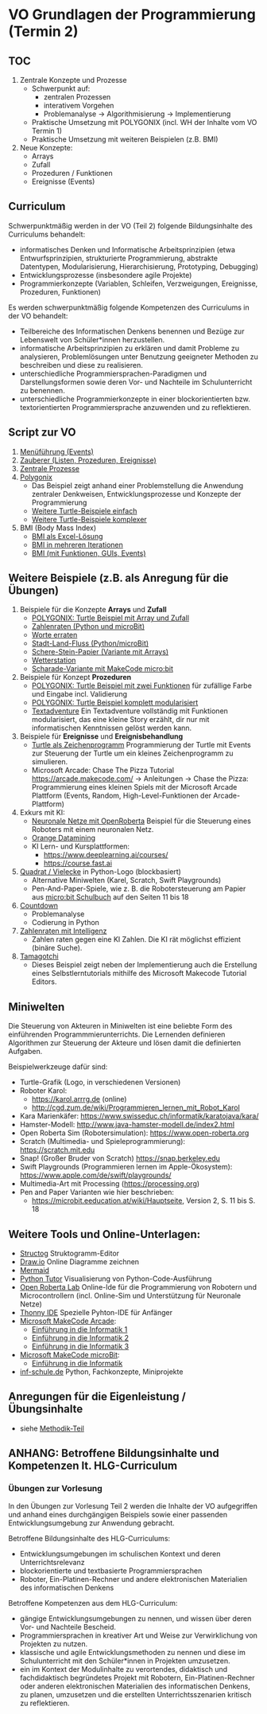 # VO Grundlagen der Programmierung (Termin 2)

## TOC
1. Zentrale Konzepte und Prozesse
   - Schwerpunkt auf:
     - zentralen Prozessen
     - interativem Vorgehen
     - Problemanalyse -> Algorithmisierung -> Implementierung
   - Praktische Umsetzung mit POLYGONIX (incl. WH der Inhalte vom VO Termin 1)
   - Praktische Umsetzung mit weiteren Beispielen (z.B. BMI)
2. Neue Konzepte:
   - Arrays
   - Zufall
   - Prozeduren / Funktionen
   - Ereignisse (Events)

## Curriculum
Schwerpunktmäßig werden in der VO (Teil 2) folgende Bildungsinhalte des Curriculums behandelt:

* informatisches Denken und Informatische Arbeitsprinzipien (etwa Entwurfsprinzipien, strukturierte Programmierung, abstrakte Datentypen, Modularisierung, Hierarchisierung, Prototyping, Debugging)
* Entwicklungsprozesse (insbesondere agile Projekte)
* Programmierkonzepte (Variablen, Schleifen, Verzweigungen, Ereignisse, Prozeduren, Funktionen)

Es werden schwerpunktmäßig folgende Kompetenzen des Curriculums in der VO behandelt: 

* Teilbereiche des Informatischen Denkens benennen und Bezüge zur Lebenswelt von Schüler*innen herzustellen.
* informatische Arbeitsprinzipien zu erklären und damit Probleme zu analysieren, Problemlösungen unter Benutzung geeigneter Methoden zu beschreiben und diese zu realisieren.
* unterschiedliche Programmiersprachen-Paradigmen und Darstellungsformen sowie deren Vor- und Nachteile im Schulunterricht zu benennen.
* unterschiedliche Programmierkonzepte in einer blockorientierten bzw. textorientierten Programmiersprache anzuwenden und zu reflektieren. 

## Script zur VO
1. [Menüführung (Events)](Menuefuehrung/Readme.md)
2. [Zauberer (Listen, Prozeduren, Ereignisse)](Zauberer_lists_events/Readme.md)
3. [Zentrale Prozesse](../Didaktik/Zentrale-Ideen.md)
4. [Polygonix](../VO-Teil-1/GrundkonzepteProgrammierung/Polygonix/README.md)
   - Das Beispiel zeigt anhand einer Problemstellung die Anwendung zentraler Denkweisen, Entwicklungsprozesse und Konzepte der Programmierung
   - [Weitere Turtle-Beispiele einfach](../VO-Teil-1/GrundkonzepteProgrammierung/TurtleBeispiele/)
   - [Weitere Turtle-Beispiele komplexer](../VO-Teil-2/TurtleBeispiele/)
5. BMI (Body Mass Index)
   - [BMI als Excel-Lösung](../VO-Teil-1/GrundkonzepteProgrammierung/BMI/BmiExcelLoesung.xlsx)
   - [BMI in mehreren Iterationen](../VO-Teil-1/GrundkonzepteProgrammierung/BMI/README.md)
   - [BMI (mit Funktionen, GUIs, Events)](./BMI/) 

## Weitere Beispiele (z.B. als Anregung für die Übungen)
1. Beispiele für die Konzepte **Arrays** und **Zufall**
   - [POLYGONIX: Turtle Beispiel mit Array und Zufall](../VO-Teil-2/TurtleBeispiele/vieleckFarbenArray.py)
   - [Zahlenraten (Python und microBit)](../VO-Teil-1/GrundkonzepteProgrammierung/Zahlenraten/README.md)
   - [Worte erraten](../VO-Teil-2/Worteraten/HangMan.py)
   - [Stadt-Land-Fluss (Python/microBit)](../VO-Teil-2/StadtLandFluss/)
   - [Schere-Stein-Papier (Variante mit Arrays)](../VO-Teil-1/GrundkonzepteProgrammierung/SchereSteinPapier/SchereSteinPapier.py)
   - [Wetterstation](../VO-Teil-2/Wetterstation/Wetterdaten.py)
   - [Scharade-Variante mit MakeCode micro:bit](../VO-Teil-2/Scharade/README.md)
2. Beispiele für Konzept **Prozeduren**
   - [POLYGONIX: Turtle Beispiel mit zwei Funktionen](../VO-Teil-2/TurtleBeispiele/vieleckFarbenArrayZweiMethoden.py) für zufällige Farbe und Eingabe incl. Validierung
   - [POLYGONIX: Turtle Beispiel komplett modularisiert](../VO-Teil-2/TurtleBeispiele/vieleckFarbenArrayMethoden.py)
   - [Textadventure](./Textadventure/TextAdventure.py) Ein Textadventure vollständig mit Funktionen modularisiert, das eine kleine Story erzählt, dir nur mit informatischen Kenntnissen gelöst werden kann.
3. Beispiele für **Ereignisse** und **Ereignisbehandlung**
   - [Turtle als Zeichenprogramm](../VO-Teil-2/TurtleBeispiele/eventsMitTurtle.py) Programmierung der Turtle mit Events zur Steuerung der Turtle um ein kleines Zeichenprogramm zu simulieren.
   - Microsoft Arcade: Chase The Pizza Tutorial https://arcade.makecode.com/ -> Anleitungen -> Chase the Pizza: Programmierung eines kleinen Spiels mit der Microsoft Arcade Plattform (Events, Random, High-Level-Funktionen der Arcade-Plattform)
4. Exkurs mit KI:
   - [Neuronale Netze mit OpenRoberta](../VO-Teil-2/OpenRobertaNN/) Beispiel für die Steuerung eines Roboters mit einem neuronalen Netz.
   - [Orange Datamining](https://orangedatamining.com)
   - KI Lern- und Kursplattformen:
     - https://www.deeplearning.ai/courses/
     - https://course.fast.ai
5. [Quadrat / Vielecke](../VO-Teil-1/GrundkonzepteProgrammierung/TurtleBeispiele/) in Python-Logo (blockbasiert)
   - Alternative Miniwelten (Karel, Scratch, Swift Playgrounds)
   - Pen-And-Paper-Spiele, wie z. B. die Robotersteuerung am Papier aus [micro:bit Schulbuch](https://microbit.eeducation.at/wiki/Hauptseite) auf den Seiten 11 bis 18
6. [Countdown](../VO-Teil-1/GrundkonzepteProgrammierung/Countdown/)
   - Problemanalyse
   - Codierung in Python
7. [Zahlenraten mit Intelligenz](./ZahlenratenKI/) 
   - Zahlen raten gegen eine KI Zahlen. Die KI rät möglichst effizient (binäre Suche).
8. [Tamagotchi](../VO-Teil-1/GrundkonzepteProgrammierung/Tamagotchi/README.md) 
   - Dieses Beispiel zeigt neben der Implementierung auch die Erstellung eines Selbstlerntutorials mithilfe des Microsoft Makecode Tutorial Editors.

## Miniwelten
Die Steuerung von Akteuren in Miniwelten ist eine beliebte Form des einführenden Programmmierunterrichts. Die Lernenden definieren Algorithmen zur Steuerung der Akteure und lösen damit die definierten Aufgaben.

Beispielwerkzeuge dafür sind:

- Turtle-Grafik (Logo, in verschiedenen Versionen)
- Roboter Karol: 
  - https://karol.arrrg.de (online)
  - http://cgd.zum.de/wiki/Programmieren_lernen_mit_Robot_Karol
- Kara Marienkäfer: https://www.swisseduc.ch/informatik/karatojava/kara/
- Hamster-Modell: http://www.java-hamster-modell.de/index2.html
- Open Roberta Sim (Robotersimulation): https://www.open-roberta.org
- Scratch (Multimedia- und Spieleprogrammierung): https://scratch.mit.edu
- Snap! (Großer Bruder von Scratch) https://snap.berkeley.edu
- Swift Playgrounds (Programmieren lernen im Apple-Ökosystem): https://www.apple.com/de/swift/playgrounds/ 
- Multimedia-Art mit Processing (https://processing.org)
- Pen and Paper Varianten wie hier beschrieben: 
  - https://microbit.eeducation.at/wiki/Hauptseite, Version 2, S. 11 bis S. 18

## Weitere Tools und Online-Unterlagen:

   - [Structog](https://dditools.inf.tu-dresden.de/dev/struktog/) Struktogramm-Editor
   - [Draw.io](https://www.drawio.com) Online Diagramme zeichnen
   - [Mermaid](https://mermaid.live/)
   - [Python Tutor](https://pythontutor.com) Visualisierung von Python-Code-Ausführung
   - [Open Roberta Lab](https://www.roberta-home.de/lab/) Online-Ide für die Programmierung von Robotern und Microcontrollern (incl. Online-Sim und Unterstützung für Neuronale Netze)
   - [Thonny IDE](https://thonny.org) Spezielle Pyhton-IDE für Anfänger
   - [Microsoft MakeCode Arcade](https://arcade.makecode.com):
     - [Einführung in die Informatik 1](https://arcade.makecode.com/courses/csintro1)
     - [Einführung in die Informatik 2](https://arcade.makecode.com/courses/csintro2)
     - [Einführung in die Informatik 3](https://arcade.makecode.com/courses/csintro3)
   - [Microsoft MakeCode microBit](https://microbit.makecode.com):
     - [Einführung in die Informatik](https://makecode.microbit.org/courses/csintro)
   - [inf-schule.de](https://www.inf-schule.de/imperative-programmierung/python) Python, Fachkonzepte, Miniprojekte

## Anregungen für die Eigenleistung / Übungsinhalte
- siehe [Methodik-Teil](../Didaktik/Methodik.md)

## ANHANG: Betroffene Bildungsinhalte und Kompetenzen lt. HLG-Curriculum

### Übungen zur Vorlesung
In den Übungen zur Vorlesung Teil 2 werden die Inhalte der VO aufgegriffen und anhand eines durchgängigen Beispiels sowie einer passenden Entwicklungsumgebung zur Anwendung gebracht.

Betroffene Bildungsinhalte des HLG-Curriculums:

* Entwicklungsumgebungen im schulischen Kontext und deren Unterrichtsrelevanz
* blockorientierte und textbasierte Programmiersprachen
* Roboter, Ein-Platinen-Rechner und andere elektronischen Materialien des informatischen Denkens

Betroffene Kompetenzen aus dem HLG-Curriculum:

* gängige Entwicklungsumgebungen zu nennen, und wissen über deren Vor- und Nachteile Bescheid.
* Programmiersprachen in kreativer Art und Weise zur Verwirklichung von Projekten zu nutzen.
* klassische und agile Entwicklungsmethoden zu nennen und diese im Schulunterricht mit den Schüler*innen in Projekten umzusetzen.
* ein im Kontext der Modulinhalte zu verortendes, didaktisch und fachdidaktisch begründetes Projekt mit Robotern, Ein-Platinen-Rechner oder anderen elektronischen Materialien des informatischen Denkens, zu planen, umzusetzen und die erstellten Unterrichtsszenarien kritisch zu reflektieren.